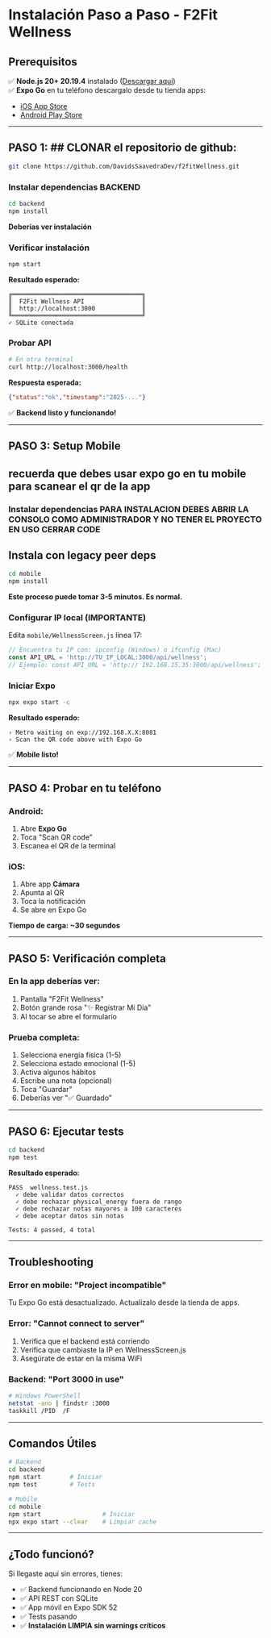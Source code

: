 # Instalación Paso a Paso - F2Fit Wellness

## Prerequisitos

✅ **Node.js 20+ 20.19.4** instalado ([Descargar aquí](https://nodejs.org))  
✅ **Expo Go** en tu teléfono descargalo desde tu tienda apps:
- [iOS App Store](https://apps.apple.com/app/expo-go/id982107779)
- [Android Play Store](https://play.google.com/store/apps/details?id=host.exp.exponent)

---

## PASO 1: ## CLONAR el repositorio de github:
```bash
git clone https://github.com/DavidsSaavedraDev/f2fitWellness.git
```

### Instalar dependencias BACKEND

```bash
cd backend
npm install
```

**Deberías ver instalación**

### Verificar instalación

```bash
npm start
```

**Resultado esperado:**
```
╔════════════════════════════════════╗
║  F2Fit Wellness API                ║
║  http://localhost:3000             ║
╚════════════════════════════════════╝
✓ SQLite conectada
```

### Probar API

```bash
# En otra terminal
curl http://localhost:3000/health
```

**Respuesta esperada:**
```json
{"status":"ok","timestamp":"2025-..."}
```

✅ **Backend listo y funcionando!**

---

## PASO 3: Setup Mobile

## recuerda que debes usar expo go en tu mobile para scanear el qr de la app

### Instalar dependencias PARA INSTALACION DEBES ABRIR LA CONSOLO COMO ADMINISTRADOR Y NO TENER EL PROYECTO EN USO CERRAR CODE
## Instala con legacy peer deps
```bash
cd mobile
npm install 
```

**Este proceso puede tomar 3-5 minutos. Es normal.**

### Configurar IP local (IMPORTANTE)

Edita `mobile/WellnessScreen.js` línea 17:

```javascript
// Encuentra tu IP con: ipconfig (Windows) o ifconfig (Mac)
const API_URL = 'http://TU_IP_LOCAL:3000/api/wellness';
// Ejemplo: const API_URL = 'http:// 192.168.15.35:3000/api/wellness';
```

### Iniciar Expo

```bash
npx expo start -c
```

**Resultado esperado:**
```
› Metro waiting on exp://192.168.X.X:8081
› Scan the QR code above with Expo Go
```

✅ **Mobile listo!**

---

## PASO 4: Probar en tu teléfono

### Android:
1. Abre **Expo Go**
2. Toca "Scan QR code"
3. Escanea el QR de la terminal

### iOS:
1. Abre app **Cámara**
2. Apunta al QR
3. Toca la notificación
4. Se abre en Expo Go

**Tiempo de carga: ~30 segundos**

---

## PASO 5: Verificación completa

### En la app deberías ver:
1. Pantalla "F2Fit Wellness"
2. Botón grande rosa "✨ Registrar Mi Día"
3. Al tocar se abre el formulario

### Prueba completa:
1. Selecciona energía física (1-5)
2. Selecciona estado emocional (1-5)
3. Activa algunos hábitos
4. Escribe una nota (opcional)
5. Toca "Guardar"
6. Deberías ver "✅ Guardado"

---

## PASO 6: Ejecutar tests

```bash
cd backend
npm test
```

**Resultado esperado:**
```
PASS  wellness.test.js
  ✓ debe validar datos correctos
  ✓ debe rechazar physical_energy fuera de rango
  ✓ debe rechazar notas mayores a 100 caracteres
  ✓ debe aceptar datos sin notas

Tests: 4 passed, 4 total
```

---

## Troubleshooting

### Error en mobile: "Project incompatible"
Tu Expo Go está desactualizado. Actualízalo desde la tienda de apps.

### Error: "Cannot connect to server"
1. Verifica que el backend está corriendo
2. Verifica que cambiaste la IP en WellnessScreen.js
3. Asegúrate de estar en la misma WiFi

### Backend: "Port 3000 in use"
```bash
# Windows PowerShell
netstat -ano | findstr :3000
taskkill /PID  /F
```

---

## Comandos Útiles

```bash
# Backend
cd backend
npm start        # Iniciar
npm test         # Tests

# Mobile
cd mobile
npm start                 # Iniciar
npx expo start --clear    # Limpiar cache
```

---

## ¿Todo funcionó?

Si llegaste aquí sin errores, tienes:
- ✅ Backend funcionando en Node 20
- ✅ API REST con SQLite
- ✅ App móvil en Expo SDK 52
- ✅ Tests pasando
- ✅ **Instalación LIMPIA sin warnings críticos**

